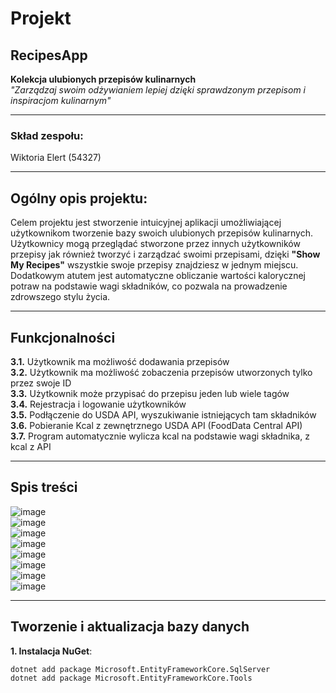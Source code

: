 # Projekt

## RecipesApp  
**Kolekcja ulubionych przepisów kulinarnych**  
_"Zarządzaj swoim odżywianiem lepiej dzięki sprawdzonym przepisom i inspiracjom kulinarnym"_

---

### Skład zespołu:  
Wiktoria Elert (54327)

---

## Ogólny opis projektu:

Celem projektu jest stworzenie intuicyjnej aplikacji umożliwiającej użytkownikom tworzenie bazy swoich ulubionych przepisów kulinarnych. Użytkownicy mogą przeglądać stworzone przez innych użytkowników przepisy jak również tworzyć i zarządzać swoimi przepisami, dzięki **"Show My Recipes"** wszystkie swoje przepisy znajdziesz w jednym miejscu. Dodatkowym atutem jest automatyczne obliczanie wartości kalorycznej potraw na podstawie wagi składników, co pozwala na prowadzenie zdrowszego stylu życia.

---

## Funkcjonalności

**3.1.** Użytkownik ma możliwość dodawania przepisów  
**3.2.** Użytkownik ma możliwość zobaczenia przepisów utworzonych tylko przez swoje ID  
**3.3.** Użytkownik może przypisać do przepisu jeden lub wiele tagów  
**3.4.** Rejestracja i logowanie użytkowników  
**3.5.** Podłączenie do USDA API, wyszukiwanie istniejących tam składników  
**3.6.** Pobieranie Kcal z zewnętrznego USDA API (FoodData Central API)  
**3.7.** Program automatycznie wylicza kcal na podstawie wagi składnika, z kcal z API  

---

## Spis treści

![image](https://github.com/user-attachments/assets/6119d30a-b224-485a-9829-cad204c0c672)  
![image](https://github.com/user-attachments/assets/ca2ab91a-5557-46ad-82b1-a206241c50a8)  
![image](https://github.com/user-attachments/assets/1efc2f13-59da-4445-be7b-d02dc81a9f71)  
![image](https://github.com/user-attachments/assets/99e38f10-aede-4400-81a5-20fa189d5e13)  
![image](https://github.com/user-attachments/assets/025f95a7-c159-44c8-b15d-6b80b63200a3)  
![image](https://github.com/user-attachments/assets/9c92d1a6-ab81-4e34-aa2b-a6c5c41b3254)  
![image](https://github.com/user-attachments/assets/0fdddc4a-2396-4cf1-85e5-07689188985d)  
![image](https://github.com/user-attachments/assets/7282d52e-ec14-4ca4-8997-2a1a4125a154)  

---

## Tworzenie i aktualizacja bazy danych

**1. Instalacja NuGet**:
```bash
dotnet add package Microsoft.EntityFrameworkCore.SqlServer  
dotnet add package Microsoft.EntityFrameworkCore.Tools
